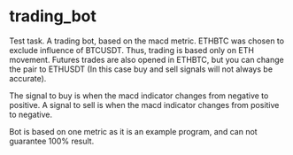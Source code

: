 # trading_bot
Test task.
A trading bot, based on the macd metric.
ETHBTC was chosen to exclude influence of BTCUSDT. Thus, trading is based only on ETH movement. 
Futures trades are also opened in ETHBTC, but you can change the pair to ETHUSDT (In this case buy and sell signals will not always be accurate).

The signal to buy is when the macd indicator changes from negative to positive.
A signal to sell is when the macd indicator changes from positive to negative.

Bot is based on one metric as it is an example program, and can not guarantee 100% result.
